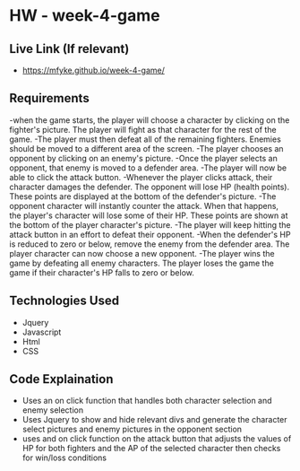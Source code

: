 # HW - week-4-game

## Live Link (If relevant)
 - https://mfyke.github.io/week-4-game/

## Requirements
-when the game starts, the player will choose a character by clicking on the fighter's picture. The player will fight as that character for the rest of the game. 
-The player must then defeat all of the remaining fighters. Enemies should be moved to a different area of the screen.
-The player chooses an opponent by clicking on an enemy's picture.
-Once the player selects an opponent, that enemy is moved to a defender area.
-The player will now be able to click the attack button.
-Whenever the player clicks attack, their character damages the defender. The opponent will lose HP (health points). These points are displayed at the bottom of the defender's picture.
-The opponent character will instantly counter the attack. When that happens, the player's character will lose some of their HP. These points are shown at the bottom of the player character's picture.
-The player will keep hitting the attack button in an effort to defeat their opponent.
-When the defender's HP is reduced to zero or below, remove the enemy from the defender area. The player character can now choose a new opponent.
-The player wins the game by defeating all enemy characters. The player loses the game the game if their character's HP falls to zero or below.

## Technologies Used
- Jquery
- Javascript
- Html
- CSS

## Code Explaination
- Uses an on click function that handles both character selection and enemy selection
- Uses Jquery to show and hide relevant divs and generate the character select pictures and enemy pictures in the opponent section
- uses and on click function on the attack button that adjusts the values of HP for both fighters and the AP of the selected character then checks for win/loss conditions